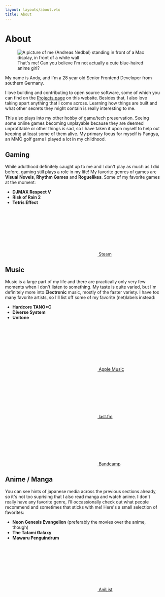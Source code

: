 ```yaml
---
layout: layouts/about.vto
title: About
---
```


# About

<div class="relative">
<div class="md:w-3/4 md:ms-2 md:-me-[25%] lg:-me-[50%] h-auto md:float-right md:card md:card--raised !p-2">
  <figure class="m-0">
    <img class="rounded-md" src="/assets/img/me.jpg" alt="A picture of me (Andreas Nedbal) standing in front of a Mac display, in front of a white wall"/>
    <figcaption class="italic">That's me! Can you believe I'm not actually a cute blue-haired anime girl?</figcaption>
  </figure>
</div>
<p>My name is Andy, and I'm a <span class="js-age">28</span> year old Senior Frontend Developer from southern Germany.</p>

<p>I love building and contributing to open source software, some of which you can find on the <a href="/projects">Projects page</a> on this website. Besides that, I also love taking apart anything that I come across. Learning how things are built and what other secrets they might contain is really interesting to me.</p>
</div>

This also plays into my other hobby of game/tech preservation. Seeing some
online games becoming unplayable because they are deemed unprofitable or other
things is sad, so I have taken it upon myself to help out keeping at least some
of them alive. My primary focus for myself is Pangya, an MMO golf game I played
a lot in my childhood.

## Gaming

While adulthood definitely caught up to me and I don't play as much as I did
before, gaming still plays a role in my life! My favorite genres of games are
**Visual Novels**, **Rhythm Games** and **Roguelikes**. Some of my favorite
games at the moment:

- **DJMAX Respect V**
- **Risk of Rain 2**
- **Tetris Effect**

<p>
  <a href="https://steamcommunity.com/id/pixeldesu" class="button not-prose bg-zinc-800 text-white">
    <svg src="/assets/svg/steam.svg" class="!h-[1.5rem]" inline></svg>
    Steam
  </a>
</p>

## Music

Music is a large part of my life and there are practically only very few moments
when I don't listen to something. My taste is quite varied, but I'm definitely
more into **Electronic** music, mostly of the faster variety. I have too many
favorite artists, so I'll list off some of my favorite (net)labels instead:

- **Hardcore TANO*C**
- **Diverse System**
- **Unitone**

<p>
  <a href="https://music.apple.com/profile/pixeldesu" class="button not-prose bg-red-500">
    <svg src="/assets/svg/fa-music.svg" inline></svg>
    <span>Apple Music</span>
  </a>

<a href="https://www.last.fm/user/pixelkatsu" class="button not-prose bg-red-600">
    <svg src="/assets/svg/lastfm.svg" inline></svg>
    <span>last.fm</span>
  </a>

<a href="https://bandcamp.com/pixeldesu" class="button not-prose bg-cyan-500">
    <svg src="/assets/svg/bandcamp.svg" inline></svg>
    <span>Bandcamp</span>
  </a>
</p>

## Anime / Manga

You can see hints of japanese media across the previous sections already, so
it's not too suprising that I also read manga and watch anime. I don't really
have any favorite genre, I'll occassionally check out what people recommend and
sometimes that sticks with me! Here's a small selection of favorites:

- **Neon Genesis Evangelion** (preferably the movies over the anime, though)
- **The Tatami Galaxy**
- **Mawaru Penguindrum**

<p>
  <a href="https://anilist.co/user/pixeldesu/" class="button not-prose bg-sky-700">
    <svg src="/assets/svg/anilist.svg" inline></svg>
    <span>AniList</span>
  </a>
</p>

